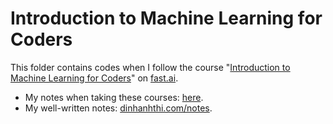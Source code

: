 # Introduction to Machine Learning for Coders

This folder contains codes when I follow the course "[Introduction to Machine Learning for Coders](http://course18.fast.ai/ml)" on [fast.ai](http://fast.ai).

- My notes when taking these courses: [here](https://rawnote.dinhanhthi.com/tags#ml-for-coders).
- My well-written notes: [dinhanhthi.com/notes](http://dinhanhthi.com/notes).
